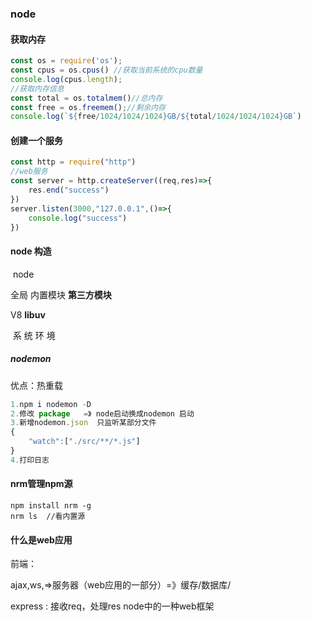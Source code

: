 ### node

#### 获取内存

```js
const os = require('os');
const cpus = os.cpus() //获取当前系统的cpu数量
console.log(cpus.length);
//获取内存信息
const total = os.totalmem()//总内存
const free = os.freemem();//剩余内存
console.log(`${free/1024/1024/1024}GB/${total/1024/1024/1024}GB`)
```



#### 创建一个服务

````js
const http = require("http")
//web服务
const server = http.createServer((req,res)=>{
    res.end("success")
})
server.listen(3000,"127.0.0.1",()=>{
    console.log("success")
})

````



#### node 构造

​				node

全局     内置模块      **第三方模块**

V8                                 **libuv**

​		系  统   环   境





##### nodemon

优点：热重载

```js
1.npm i nodemon -D
2.修改 package   =》 node启动换成nodemon 启动
3.新增nodemon.json  只监听某部分文件
{
	"watch":["./src/**/*.js"]
}
4.打印日志
```



#### nrm管理npm源

```
npm install nrm -g
nrm ls  //看内置源
```





#### 什么是web应用

前端：

ajax,ws,=>服务器（web应用的一部分）=》缓存/数据库/

express  : 接收req，处理res  node中的一种web框架